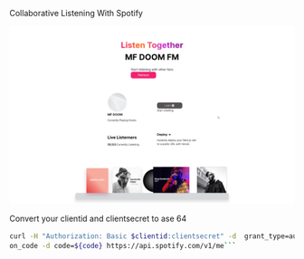 Collaborative Listening With Spotify 

![img](public/listen.png)



Convert your clientid and clientsecret to ase 64


```bash 
curl -H "Authorization: Basic $clientid:clientsecret" -d  grant_type=authorizati
on_code -d code=${code} https://api.spotify.com/v1/me```


